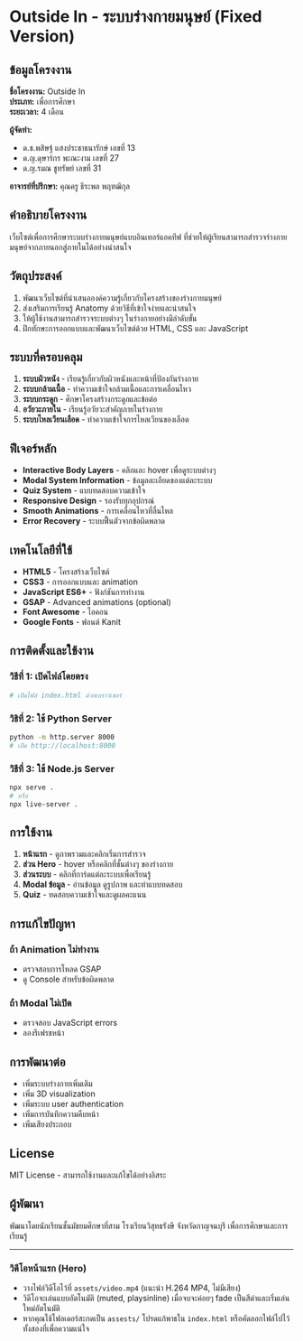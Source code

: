 # Outside In - ระบบร่างกายมนุษย์ (Fixed Version)

## ข้อมูลโครงงาน

**ชื่อโครงงาน:** Outside In  
**ประเภท:** เพื่อการศึกษา  
**ระยะเวลา:** 4 เดือน  

**ผู้จัดทำ:**

- ด.ช.พสิษฐ์ แสงประชาธนารักษ์ เลขที่ 13
- ด.ญ.ดุษาร์กร พะณะงาม เลขที่ 27
- ด.ญ.รมณ ชูทรัพย์ เลขที่ 31

**อาจารย์ที่ปรึกษา:** คุณครู ธีระพล พฤฑฒิกุล

## คำอธิบายโครงงาน

เว็บไซต์เพื่อการศึกษาระบบร่างกายมนุษย์แบบอินเทอร์แอคทีฟ ที่ช่วยให้ผู้เรียนสามารถสำรวจร่างกายมนุษย์จากภายนอกสู่ภายในได้อย่างน่าสนใจ

## วัตถุประสงค์

1. พัฒนาเว็บไซต์ที่นำเสนอองค์ความรู้เกี่ยวกับโครงสร้างของร่างกายมนุษย์
2. ส่งเสริมการเรียนรู้ Anatomy ด้วยวิธีที่เข้าใจง่ายและน่าสนใจ
3. ให้ผู้ใช้งานสามารถสำรวจระบบต่างๆ ในร่างกายอย่างมีลำดับขั้น
4. ฝึกทักษะการออกแบบและพัฒนาเว็บไซต์ด้วย HTML, CSS และ JavaScript

## ระบบที่ครอบคลุม

1. **ระบบผิวหนัง** - เรียนรู้เกี่ยวกับผิวหนังและหน้าที่ป้องกันร่างกาย
2. **ระบบกล้ามเนื้อ** - ทำความเข้าใจกล้ามเนื้อและการเคลื่อนไหว
3. **ระบบกระดูก** - ศึกษาโครงสร้างกระดูกและข้อต่อ
4. **อวัยวะภายใน** - เรียนรู้อวัยวะสำคัญภายในร่างกาย
5. **ระบบไหลเวียนเลือด** - ทำความเข้าใจการไหลเวียนของเลือด

## ฟีเจอร์หลัก

- **Interactive Body Layers** - คลิกและ hover เพื่อดูระบบต่างๆ
- **Modal System Information** - ข้อมูลละเอียดของแต่ละระบบ
- **Quiz System** - แบบทดสอบความเข้าใจ
- **Responsive Design** - รองรับทุกอุปกรณ์
- **Smooth Animations** - การเคลื่อนไหวที่ลื่นไหล
- **Error Recovery** - ระบบฟื้นตัวจากข้อผิดพลาด

## เทคโนโลยีที่ใช้

- **HTML5** - โครงสร้างเว็บไซต์
- **CSS3** - การออกแบบและ animation
- **JavaScript ES6+** - ฟังก์ชันการทำงาน
- **GSAP** - Advanced animations (optional)
- **Font Awesome** - ไอคอน
- **Google Fonts** - ฟอนต์ Kanit

## การติดตั้งและใช้งาน

### วิธีที่ 1: เปิดไฟล์โดยตรง

```bash
# เปิดไฟล์ index.html ด้วยเบราว์เซอร์
```

### วิธิที่ 2: ใช้ Python Server

```bash
python -m http.server 8000
# เปิด http://localhost:8000
```

### วิธีที่ 3: ใช้ Node.js Server

```bash
npx serve .
# หรือ
npx live-server .
```

## การใช้งาน

1. **หน้าแรก** - ดูภาพรวมและคลิกเริ่มการสำรวจ
2. **ส่วน Hero** - hover หรือคลิกที่ชั้นต่างๆ ของร่างกาย
3. **ส่วนระบบ** - คลิกที่การ์ดแต่ละระบบเพื่อเรียนรู้
4. **Modal ข้อมูล** - อ่านข้อมูล ดูรูปภาพ และทำแบบทดสอบ
5. **Quiz** - ทดสอบความเข้าใจและดูผลคะแนน

## การแก้ไขปัญหา

### ถ้า Animation ไม่ทำงาน

- ตรวจสอบการโหลด GSAP
- ดู Console สำหรับข้อผิดพลาด

### ถ้า Modal ไม่เปิด

- ตรวจสอบ JavaScript errors
- ลองรีเฟรชหน้า

## การพัฒนาต่อ

- เพิ่มระบบร่างกายเพิ่มเติม
- เพิ่ม 3D visualization
- เพิ่มระบบ user authentication
- เพิ่มการบันทึกความคืบหน้า
- เพิ่มเสียงประกอบ

## License

MIT License - สามารถใช้งานและแก้ไขได้อย่างอิสระ

## ผู้พัฒนา

พัฒนาโดยนักเรียนชั้นมัธยมศึกษาที่สาม โรงเรียนวิสุทธรังษี จังหวัดกาญจนบุรี เพื่อการศึกษาและการเรียนรู้

---

### วิดีโอหน้าแรก (Hero)

- วางไฟล์วิดีโอไว้ที่ `assets/video.mp4` (แนะนำ H.264 MP4, ไม่มีเสียง)
- วิดีโอจะเล่นแบบอัตโนมัติ (muted, playsinline) เมื่อจบจะค่อยๆ fade เป็นสีดำและเริ่มเล่นใหม่อัตโนมัติ
- หากคุณใช้โฟลเดอร์สะกดเป็น `assests/` โปรดแก้พาธใน `index.html` หรือคัดลอกไฟล์ไปไว้ทั้งสองที่เพื่อความแน่ใจ
